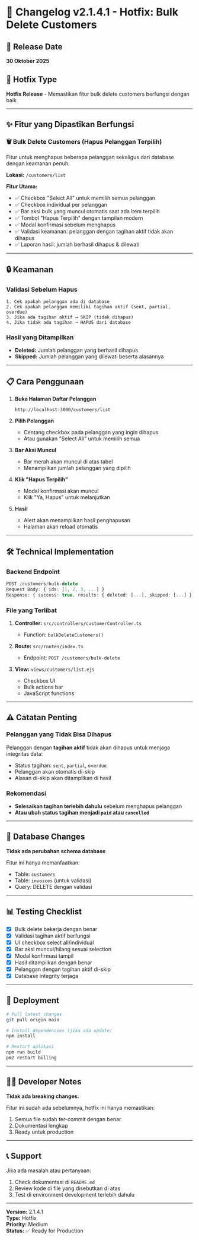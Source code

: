 # 🔧 Changelog v2.1.4.1 - Hotfix: Bulk Delete Customers

## 📅 Release Date
**30 Oktober 2025**

## 🎯 Hotfix Type
**Hotfix Release** - Memastikan fitur bulk delete customers berfungsi dengan baik

---

## ✨ Fitur yang Dipastikan Berfungsi

### 🗑️ Bulk Delete Customers (Hapus Pelanggan Terpilih)
Fitur untuk menghapus beberapa pelanggan sekaligus dari database dengan keamanan penuh.

**Lokasi:** `/customers/list`

**Fitur Utama:**
- ✅ Checkbox "Select All" untuk memilih semua pelanggan
- ✅ Checkbox individual per pelanggan
- ✅ Bar aksi bulk yang muncul otomatis saat ada item terpilih
- ✅ Tombol "Hapus Terpilih" dengan tampilan modern
- ✅ Modal konfirmasi sebelum menghapus
- ✅ Validasi keamanan: pelanggan dengan tagihan aktif tidak akan dihapus
- ✅ Laporan hasil: jumlah berhasil dihapus & dilewati

---

## 🔒 Keamanan

### Validasi Sebelum Hapus
```
1. Cek apakah pelanggan ada di database
2. Cek apakah pelanggan memiliki tagihan aktif (sent, partial, overdue)
3. Jika ada tagihan aktif → SKIP (tidak dihapus)
4. Jika tidak ada tagihan → HAPUS dari database
```

### Hasil yang Ditampilkan
- **Deleted:** Jumlah pelanggan yang berhasil dihapus
- **Skipped:** Jumlah pelanggan yang dilewati beserta alasannya

---

## 📋 Cara Penggunaan

1. **Buka Halaman Daftar Pelanggan**
   ```
   http://localhost:3000/customers/list
   ```

2. **Pilih Pelanggan**
   - Centang checkbox pada pelanggan yang ingin dihapus
   - Atau gunakan "Select All" untuk memilih semua

3. **Bar Aksi Muncul**
   - Bar merah akan muncul di atas tabel
   - Menampilkan jumlah pelanggan yang dipilih

4. **Klik "Hapus Terpilih"**
   - Modal konfirmasi akan muncul
   - Klik "Ya, Hapus" untuk melanjutkan

5. **Hasil**
   - Alert akan menampilkan hasil penghapusan
   - Halaman akan reload otomatis

---

## 🛠️ Technical Implementation

### Backend Endpoint
```typescript
POST /customers/bulk-delete
Request Body: { ids: [1, 2, 3, ...] }
Response: { success: true, results: { deleted: [...], skipped: [...] } }
```

### File yang Terlibat
1. **Controller:** `src/controllers/customerController.ts`
   - Function: `bulkDeleteCustomers()`

2. **Route:** `src/routes/index.ts`
   - Endpoint: `POST /customers/bulk-delete`

3. **View:** `views/customers/list.ejs`
   - Checkbox UI
   - Bulk actions bar
   - JavaScript functions

---

## ⚠️ Catatan Penting

### Pelanggan yang Tidak Bisa Dihapus
Pelanggan dengan **tagihan aktif** tidak akan dihapus untuk menjaga integritas data:
- Status tagihan: `sent`, `partial`, `overdue`
- Pelanggan akan otomatis di-skip
- Alasan di-skip akan ditampilkan di hasil

### Rekomendasi
- **Selesaikan tagihan terlebih dahulu** sebelum menghapus pelanggan
- **Atau ubah status tagihan menjadi `paid` atau `cancelled`**

---

## 🔄 Database Changes
**Tidak ada perubahan schema database**

Fitur ini hanya memanfaatkan:
- Table: `customers`
- Table: `invoices` (untuk validasi)
- Query: DELETE dengan validasi

---

## 📊 Testing Checklist

- [x] Bulk delete bekerja dengan benar
- [x] Validasi tagihan aktif berfungsi
- [x] UI checkbox select all/individual
- [x] Bar aksi muncul/hilang sesuai selection
- [x] Modal konfirmasi tampil
- [x] Hasil ditampilkan dengan benar
- [x] Pelanggan dengan tagihan aktif di-skip
- [x] Database integrity terjaga

---

## 🚀 Deployment

```bash
# Pull latest changes
git pull origin main

# Install dependencies (jika ada update)
npm install

# Restart aplikasi
npm run build
pm2 restart billing
```

---

## 👨‍💻 Developer Notes

**Tidak ada breaking changes.**

Fitur ini sudah ada sebelumnya, hotfix ini hanya memastikan:
1. Semua file sudah ter-commit dengan benar
2. Dokumentasi lengkap
3. Ready untuk production

---

## 📞 Support

Jika ada masalah atau pertanyaan:
1. Check dokumentasi di `README.md`
2. Review kode di file yang disebutkan di atas
3. Test di environment development terlebih dahulu

---

**Version:** 2.1.4.1  
**Type:** Hotfix  
**Priority:** Medium  
**Status:** ✅ Ready for Production

